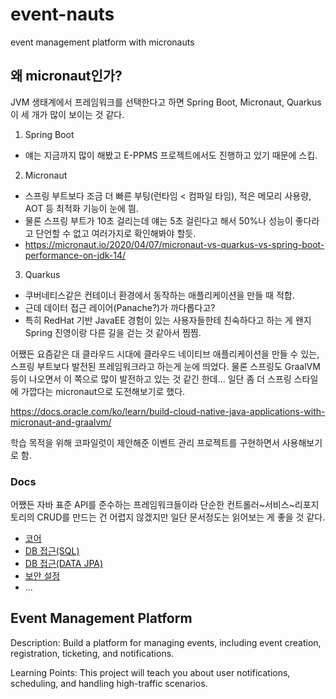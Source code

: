 # event-nauts
event management platform with micronauts

## 왜 micronaut인가?
JVM 생태계에서 프레임워크를 선택한다고 하면 Spring Boot, Micronaut, Quarkus 이 세 개가 많이 보이는 것 같다.
1. Spring Boot
- 얘는 지금까지 많이 해봤고 E-PPMS 프로젝트에서도 진행하고 있기 때문에 스킵.

2. Micronaut
- 스프링 부트보다 조금 더 빠른 부팅(런타임 < 컴파일 타임), 적은 메모리 사용량, AOT 등 최적화 기능이 눈에 띔.
- 물론 스프링 부트가 10초 걸리는데 얘는 5초 걸린다고 해서 50%나 성능이 좋다라고 단언할 수 없고 여러가지로 확인해봐야 할듯.
- https://micronaut.io/2020/04/07/micronaut-vs-quarkus-vs-spring-boot-performance-on-jdk-14/

3. Quarkus
- 쿠버네티스같은 컨테이너 환경에서 동작하는 애플리케이션을 만들 때 적합.
- 근데 데이터 접근 레이어(Panache?)가 까다롭다고?
- 특히 RedHat 기반 JavaEE 경험이 있는 사용자들한테 친숙하다고 하는 게 왠지 Spring 진영이랑 다른 길을 걷는 것 같아서 찜찜.

어쨌든 요즘같은 대 클라우드 시대에 클라우드 네이티브 애플리케이션을 만들 수 있는, 스프링 부트보다 발전된 프레임워크라고 하는게 눈에 띄었다. 물론 스프링도 GraalVM 등이 나오면서 이 쪽으로 많이 발전하고 있는 것 같긴 한데... 일단 좀 더 스프링 스타일에 가깝다는 micronaut으로 도전해보기로 했다.

https://docs.oracle.com/ko/learn/build-cloud-native-java-applications-with-micronaut-and-graalvm/

학습 목적을 위해 코파일럿이 제안해준 이벤트 관리 프로젝트를 구현하면서 사용해보기로 함.

### Docs
어쨌든 자바 표준 API를 준수하는 프레임워크들이라 단순한 컨트롤러~서비스~리포지토리의 CRUD를 만드는 건 어렵지 않겠지만 일단 문서정도는 읽어보는 게 좋을 것 같다.
- [코어](https://docs.micronaut.io/4.7.3/guide/)
- [DB 접근(SQL)](https://micronaut-projects.github.io/micronaut-sql/6.0.2/guide)
- [DB 접근(DATA JPA)](https://micronaut-projects.github.io/micronaut-data/4.10.5/guide)
- [보안 설정](https://micronaut-projects.github.io/micronaut-security/4.11.2/guide/)
- ...

## Event Management Platform
Description: Build a platform for managing events, including event creation, registration, ticketing, and notifications.

Learning Points: This project will teach you about user notifications, scheduling, and handling high-traffic scenarios.

